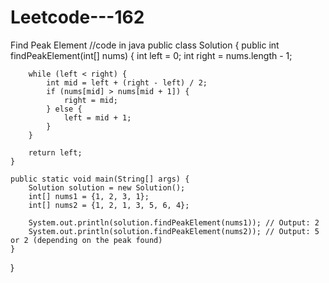 # Leetcode---162
Find Peak Element
//code in java
public class Solution {
    public int findPeakElement(int[] nums) {
        int left = 0;
        int right = nums.length - 1;

        while (left < right) {
            int mid = left + (right - left) / 2;
            if (nums[mid] > nums[mid + 1]) {
                right = mid;
            } else {
                left = mid + 1;
            }
        }

        return left;
    }

    public static void main(String[] args) {
        Solution solution = new Solution();
        int[] nums1 = {1, 2, 3, 1};
        int[] nums2 = {1, 2, 1, 3, 5, 6, 4};

        System.out.println(solution.findPeakElement(nums1)); // Output: 2
        System.out.println(solution.findPeakElement(nums2)); // Output: 5 or 2 (depending on the peak found)
    }
}

